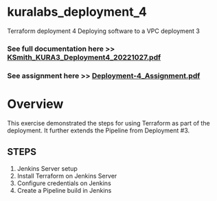 # kuralabs_deployment_4
Terraform deployment 4
Deploying software to a VPC deployment 3 
<h3>See full documentation here >> <a href="https://github.com/Hobsonkp/kuralabs_deployment_4/blob/main/Documentation/KSmith_KURA3_Deployment4_20221027.pdf">KSmith_KURA3_Deployment4_20221027.pdf</a></h3>
<h3>See assignment here >> <a href="https://github.com/Hobsonkp/kuralabs_deployment_4/blob/main/Documentation/Deployment-4_Assignment.pdf">Deployment-4_Assignment.pdf</a></h3>
<h1>Overview </h1>
This exercise demonstrated the steps for using Terraform as part of the deployment. It further extends the Pipeline from Deployment #3.
<h2>STEPS</h2>
<ol>
<li>Jenkins Server setup</li>
<li>Install Terraform on Jenkins Server</li>
<li>Configure credentials on Jenkins</li>
<li>Create a Pipeline build in Jenkins</li>
</ol>
